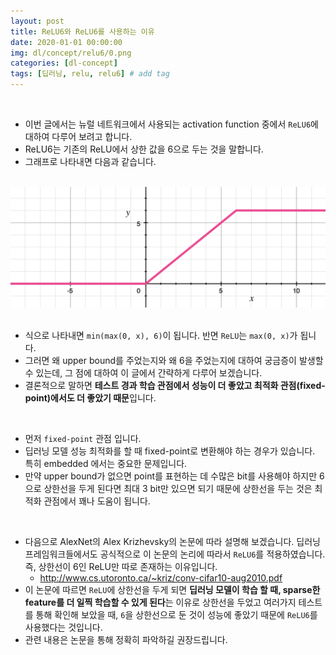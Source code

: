 ```yaml
---
layout: post
title: ReLU6와 ReLU6를 사용하는 이유
date: 2020-01-01 00:00:00
img: dl/concept/relu6/0.png
categories: [dl-concept] 
tags: [딥러닝, relu, relu6] # add tag
---
```


<br>

- 이번 글에서는 뉴럴 네트워크에서 사용되는 activation function 중에서 `ReLU6`에 대하여 다루어 보려고 합니다.
- ReLU6는 기존의 ReLU에서 상한 값을 6으로 두는 것을 말합니다.
- 그래프로 나타내면 다음과 같습니다.

<br>
<center><img src="../assets/img/dl/concept/relu6/0.png" alt="Drawing" style="width: 800px;"/></center>
<br>

- 식으로 나타내면 `min(max(0, x), 6)`이 됩니다. 반면 `ReLU`는 `max(0, x)`가 됩니다.
- 그러면 왜 upper bound를 주었는지와 왜 6을 주었는지에 대하여 궁금증이 발생할 수 있는데, 그 점에 대하여 이 글에서 간략하게 다루어 보겠습니다.
- 결론적으로 말하면 **테스트 경과 학습 관점에서 성능이 더 좋았고 최적화 관점(fixed-point)에서도 더 좋았기 때문**입니다.

<br>

- 먼저 `fixed-point` 관점 입니다.
- 딥러닝 모델 성능 최적화를 할 때 fixed-point로 변환해야 하는 경우가 있습니다. 특히 embedded 에서는 중요한 문제입니다.
- 만약 upper bound가 없으면 point를 표현하는 데 수많은 bit를 사용해야 하지만 6으로 상한선을 두게 된다면 최대 3 bit만 있으면 되기 때문에 상한선을 두는 것은 최적화 관점에서 꽤나 도움이 됩니다.

<br>

- 다음으로 AlexNet의 Alex Krizhevsky의 논문에 따라 설명해 보겠습니다. 딥러닝 프레임워크들에서도 공식적으로 이 논문의 논리에 따라서 `ReLU6`를 적용하였습니다. 즉, 상한선이 6인 ReLU만 따로 존재하는 이유입니다.
    - http://www.cs.utoronto.ca/~kriz/conv-cifar10-aug2010.pdf
- 이 논문에 따르면 `ReLU`에 상한선을 두게 되면 **딥러닝 모델이 학습 할 때, sparse한 feature를 더 일찍 학습할 수 있게 된다**는 이유로 상한선을 두었고 여러가지 테스트를 통해 확인해 보았을 때, `6`을 상한선으로 둔 것이 성능에 좋았기 때문에 `ReLU6`를 사용했다는 것입니다.
- 관련 내용은 논문을 통해 정확히 파악하길 권장드립니다.